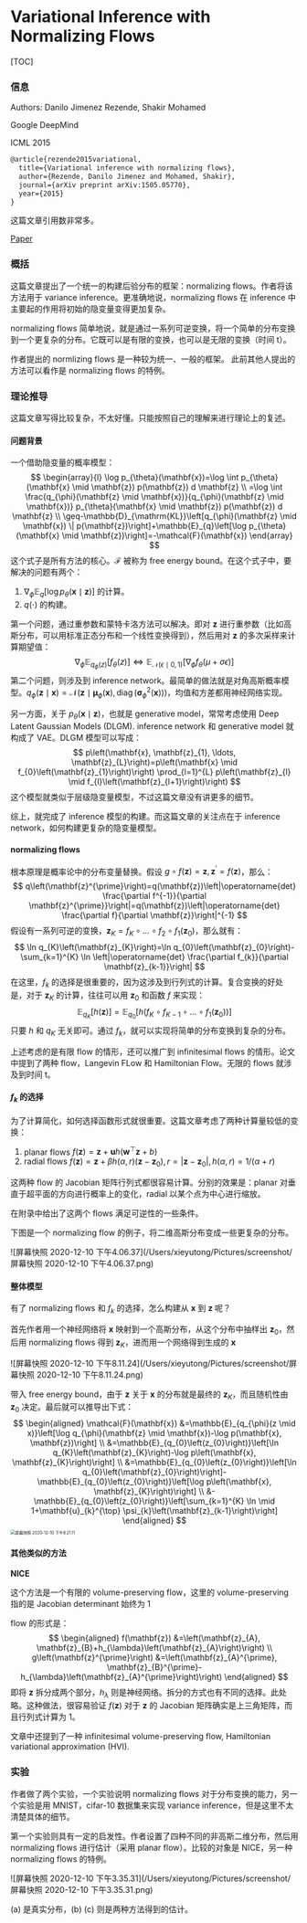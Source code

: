 # Variational Inference with Normalizing Flows

[TOC]

### 信息

Authors: Danilo Jimenez Rezende, Shakir Mohamed

Google DeepMind

ICML 2015

```latex
@article{rezende2015variational,
  title={Variational inference with normalizing flows},
  author={Rezende, Danilo Jimenez and Mohamed, Shakir},
  journal={arXiv preprint arXiv:1505.05770},
  year={2015}
}
```

这篇文章引用数非常多。

[Paper](/Users/xieyutong/Documents/Research/PaperReading/Papers/variational-inference-with-normalizing-flows.pdf)



### 概括

这篇文章提出了一个统一的构建后验分布的框架：normalizing flows。作者将该方法用于 variance inference。更准确地说，normalizing flows 在 inference 中主要起的作用将初始的隐变量变得更加复杂。

normalizing flows 简单地说，就是通过一系列可逆变换，将一个简单的分布变换到一个更复杂的分布。它既可以是有限的变换，也可以是无限的变换（时间 t）。

作者提出的 normlizing flows 是一种较为统一、一般的框架。 此前其他人提出的方法可以看作是 normalizing flows 的特例。



### 理论推导

这篇文章写得比较复杂，不太好懂。只能按照自己的理解来进行理论上的复述。

#### 问题背景

一个借助隐变量的概率模型：
$$
\begin{array}{l}
\log p_{\theta}(\mathbf{x})=\log \int p_{\theta}(\mathbf{x} \mid \mathbf{z}) p(\mathbf{z}) d \mathbf{z} \\
=\log \int \frac{q_{\phi}(\mathbf{z} \mid \mathbf{x})}{q_{\phi}(\mathbf{z} \mid \mathbf{x})} p_{\theta}(\mathbf{x} \mid \mathbf{z}) p(\mathbf{z}) d \mathbf{z} \\
\geq-\mathbb{D}_{\mathrm{KL}}\left[q_{\phi}(\mathbf{z} \mid \mathbf{x}) \| p(\mathbf{z})\right]+\mathbb{E}_{q}\left[\log p_{\theta}(\mathbf{x} \mid \mathbf{z})\right]=-\mathcal{F}(\mathbf{x})
\end{array}
$$
这个式子是所有方法的核心。$\mathcal{F}$ 被称为 free energy bound。在这个式子中，要解决的问题有两个：

1. $\nabla_{\phi}\mathbb{E}_{q}\left[\log p_{\theta}(\mathbf{x} \mid \mathbf{z})\right]$ 的计算。
2. $q(\cdot)$ 的构建。

第一个问题，通过重参数和蒙特卡洛方法可以解决。即对 $\mathbf{z}$ 进行重参数（比如高斯分布，可以用标准正态分布和一个线性变换得到），然后用对 $\mathbf{z}$ 的多次采样来计算期望值：
$$
\nabla_{\phi} \mathbb{E}_{q_{\phi}(z)}\left[f_{\theta}(z)\right] \Leftrightarrow \mathbb{E}_{\mathcal{N}(\epsilon \mid 0,1)}\left[\nabla_{\phi} f_{\theta}(\mu+\sigma \epsilon)\right]
$$
第二个问题，则涉及到 inference network。最简单的做法就是对角高斯概率模型。$q_{\phi}(\mathbf{z} \mid \mathbf{x})=\mathcal{N}\left(\mathbf{z} \mid \boldsymbol{\mu}_{\phi}(\mathbf{x}), \operatorname{diag}\left(\boldsymbol{\sigma}_{\phi}^{2}(\mathbf{x})\right)\right)$，均值和方差都用神经网络实现。

另一方面，关于 $p_{\theta}(\mathbf{x}\mid\mathbf{z})$，也就是 generative model，常常考虑使用 Deep Latent Gaussian Models (DLGM). inference network 和 generative model 就构成了 VAE。DLGM 模型可以写成：
$$
p\left(\mathbf{x}, \mathbf{z}_{1}, \ldots, \mathbf{z}_{L}\right)=p\left(\mathbf{x} \mid f_{0}\left(\mathbf{z}_{1}\right)\right) \prod_{l=1}^{L} p\left(\mathbf{z}_{l} \mid f_{l}\left(\mathbf{z}_{l+1}\right)\right)
$$
这个模型就类似于层级隐变量模型，不过这篇文章没有讲更多的细节。

综上，就完成了 inference 模型的构建。而这篇文章的关注点在于 inference network，如何构建更复杂的隐变量模型。

#### normalizing flows

根本原理是概率论中的分布变量替换。假设 $g\circ f(\mathbf{z}) = \mathbf{z}, \mathbf{z}^\prime = f(\mathbf{z})$，那么：
$$
q\left(\mathbf{z}^{\prime}\right)=q(\mathbf{z})\left|\operatorname{det} \frac{\partial f^{-1}}{\partial \mathbf{z}^{\prime}}\right|=q(\mathbf{z})\left|\operatorname{det} \frac{\partial f}{\partial \mathbf{z}}\right|^{-1}
$$
假设有一系列可逆的变换，$\mathbf{z}_{K}=f_{K} \circ \ldots \circ f_{2} \circ f_{1}\left(\mathbf{z}_{0}\right)$，那么就有：
$$
\ln q_{K}\left(\mathbf{z}_{K}\right)=\ln q_{0}\left(\mathbf{z}_{0}\right)-\sum_{k=1}^{K} \ln \left|\operatorname{det} \frac{\partial f_{k}}{\partial \mathbf{z}_{k-1}}\right|
$$
在这里，$f_k$ 的选择是很重要的，因为这涉及到行列式的计算。复合变换的好处是，对于 $\mathbf{z}_K$ 的计算，往往可以用 $\mathbf{z}_0$ 和函数 $f$ 来实现：
$$
\mathbb{E}_{q_{K}}[h(\mathbf{z})]=\mathbb{E}_{q_{0}}\left[h\left(f_{K} \circ f_{K-1} \circ \ldots \circ f_{1}\left(\mathbf{z}_{0}\right)\right)\right]
$$
只要 $h$ 和 $q_K$ 无关即可。通过 $f_k$，就可以实现将简单的分布变换到复杂的分布。

上述考虑的是有限 flow 的情形，还可以推广到 infinitesimal flows 的情形。论文中提到了两种 flow，Langevin FLow 和 Hamiltonian Flow。无限的 flows 就涉及到时间 t。

#### $f_k$ 的选择

为了计算简化，如何选择函数形式就很重要。这篇文章考虑了两种计算量较低的变换：

1. planar flows $f(\mathbf{z})=\mathbf{z}+\mathbf{u} h\left(\mathbf{w}^{\top} \mathbf{z}+b\right)$
2. radial flows $f(\mathbf{z})=\mathbf{z}+\beta h(\alpha, r)\left(\mathbf{z}-\mathbf{z}_{0}\right), r=\left|\mathbf{z}-\mathbf{z}_{0}\right|, h(\alpha, r)=1 /(\alpha+r)$

这两种 flow 的 Jacobian 矩阵行列式都很容易计算。分别的效果是：planar 对垂直于超平面的方向进行概率上的变化，radial 以某个点为中心进行缩放。

在附录中给出了这两个 flows 满足可逆性的一些条件。

下图是一个 normalizing flow 的例子，将二维高斯分布变成一些更复杂的分布。

![屏幕快照 2020-12-10 下午4.06.37](/Users/xieyutong/Pictures/screenshot/屏幕快照 2020-12-10 下午4.06.37.png)

#### 整体模型

有了 normalizing flows 和 $f_k$ 的选择，怎么构建从 $\mathbf{x}$ 到 $\mathbf{z}$ 呢？

首先作者用一个神经网络将 $\mathbf{x}$ 映射到一个高斯分布，从这个分布中抽样出 $\mathbf{z}_0$，然后用 normalizing flows 得到 $\mathbf{z}_K$，进而用一个网络得到生成的 $\mathbf{x}$

![屏幕快照 2020-12-10 下午8.11.24](/Users/xieyutong/Pictures/screenshot/屏幕快照 2020-12-10 下午8.11.24.png)

带入 free energy bound，由于 $\mathbf{z}$ 关于 $\mathbf{x}$ 的分布就是最终的 $\mathbf{z}_K$，而且随机性由 $\mathbf{z}_0$ 决定。最后就可以推导出下式：
$$
\begin{aligned}
\mathcal{F}(\mathbf{x}) &=\mathbb{E}_{q_{\phi}(z \mid x)}\left[\log q_{\phi}(\mathbf{z} \mid \mathbf{x})-\log p(\mathbf{x}, \mathbf{z})\right] \\
&=\mathbb{E}_{q_{0}\left(z_{0}\right)}\left[\ln q_{K}\left(\mathbf{z}_{K}\right)-\log p\left(\mathbf{x}, \mathbf{z}_{K}\right)\right] \\
&=\mathbb{E}_{q_{0}\left(z_{0}\right)}\left[\ln q_{0}\left(\mathbf{z}_{0}\right)\right]-\mathbb{E}_{q_{0}\left(z_{0}\right)}\left[\log p\left(\mathbf{x}, \mathbf{z}_{K}\right)\right] \\
&-\mathbb{E}_{q_{0}\left(z_{0}\right)}\left[\sum_{k=1}^{K} \ln \mid 1+\mathbf{u}_{k}^{\top} \psi_{k}\left(\mathbf{z}_{k-1}\right)\right]
\end{aligned}
$$
<img src="/Users/xieyutong/Pictures/screenshot/屏幕快照 2020-12-10 下午8.21.11.png" alt="屏幕快照 2020-12-10 下午8.21.11" style="zoom:50%;" />

#### 其他类似的方法

**NICE**

这个方法是一个有限的 volume-preserving flow，这里的 volume-preserving 指的是 Jacobian determinant 始终为 1

flow 的形式是：
$$
\begin{aligned}
f(\mathbf{z}) &=\left(\mathbf{z}_{A}, \mathbf{z}_{B}+h_{\lambda}\left(\mathbf{z}_{A}\right)\right) \\
g\left(\mathbf{z}^{\prime}\right) &=\left(\mathbf{z}_{A}^{\prime}, \mathbf{z}_{B}^{\prime}-h_{\lambda}\left(\mathbf{z}_{A}^{\prime}\right)\right)
\end{aligned}
$$
即将 $\mathbf{z}$ 拆分成两个部分，$h_{\lambda}$ 则是神经网络。拆分的方式也有不同的选择。此处略。这种做法，很容易验证 $f(\mathbf{z})$ 对于 $\mathbf{z}$ 的 Jacobian 矩阵确实是上三角矩阵，而且行列式计算为 1。

文章中还提到了一种 infinitesimal volume-preserving flow, Hamiltonian variational approximation (HVI).



### 实验

作者做了两个实验，一个实验说明 normalizing flows 对于分布变换的能力，另一个实验是用 MNIST，cifar-10 数据集来实现 variance inference，但是这里不太清楚具体的细节。

第一个实验则具有一定的启发性。作者设置了四种不同的非高斯二维分布，然后用 normalizing flows 进行估计（采用 planar flow）。比较的对象是 NICE，另一种 normalizing flows 的特例。

![屏幕快照 2020-12-10 下午3.35.31](/Users/xieyutong/Pictures/screenshot/屏幕快照 2020-12-10 下午3.35.31.png)

(a) 是真实分布，(b) (c) 则是两种方法得到的估计。